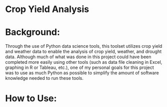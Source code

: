# Crop Yield Analysis

# Background:
  Through the use of Python data science tools, this toolset utilizes crop yield and weather data to enable the analysis of crop yield, weather, and drought data. Although much of what was done in this project could have been completed more easily using other tools (such as data file cleaning in Excel, graphing in R or Tableau, etc.), one of my personal goals for this project was to use as much Python as possible to simplify the amount of software knowledge needed to run these tools.

# How to Use:
  
